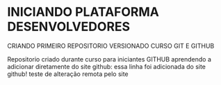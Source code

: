 # INICIANDO PLATAFORMA DESENVOLVEDORES
 CRIANDO PRIMEIRO REPOSITORIO VERSIONADO CURSO GIT E GITHUB

 Repositorio criado durante curso para iniciantes GITHUB
aprendendo a adicionar diretamente do site github: essa linha foi adicionada do site github!
teste de alteração remota pelo site
